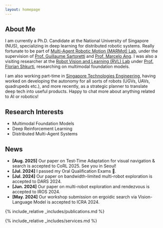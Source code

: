 ```yaml
---
layout: homepage
---
```


## About Me

I am currently a Ph.D. Candidate at the National University of Singapore (NUS), specializing in deep learning for distributed robotic systems. Really fortunate to be part of [Multi-Agent Robotic Motion (MARMot) Lab](https://www.marmotlab.org/), under the supervision of [Prof. Guillaume Sartoretti](https://cde.nus.edu.sg/me/staff/sartoretti-guillaume-a/) and [Prof. Marcelo Ang](https://cde.nus.edu.sg/me/staff/ang-jr-marcelo-h/). I was also a visiting researcher at the [Robot Vision and Learning (RVL) Lab](https://rvl.cs.toronto.edu/) under [Prof. Florian Shkurti](https://www.cs.toronto.edu/~florian/), researching on multimodal foundation models. 

I am also working part-time in [Singapore Technologies Engineering](https://www.stengg.com/), having worked on developing the autonomy for all sorts of robots (UGVs, UAVs, quadrupeds etc.), and more recently, as a strategic planner to translate deep tech into useful products. Happy to chat more about anything related to AI or robotics!


## Research Interests

- Multimodal Foundation Models
- Deep Reinforcement Learning 
- Distributed Multi-Agent Systems

## News

- **[Aug. 2025]** Our paper on Test-Time Adaptation for visual navigation & search is accepted to CoRL 2025. See you in Seoul!
- **[Jul. 2024]** I passed my Oral Qualification Exams 🎉.
- **[Jul. 2024]** Our paper on bandwidth-limited multi-robot exploration is accepted to DARS 2024.
- **[Jun. 2024]** Our paper on multi-robot exploration and rendezvous is accepted to IROS 2024.
- **[May. 2024]** Our workshop submission on ergoidic search via Vision-Language Model is accepted to ICRA 2024.

{% include_relative _includes/publications.md %}

{% include_relative _includes/services.md %}
